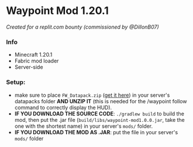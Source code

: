 # Waypoint Mod 1.20.1
*Created for a replit.com bounty (commissioned by @DillonB07)*

### Info
- Minecraft 1.20.1
- Fabric mod loader
- Server-side

### Setup:
- make sure to place `FW_Datapack.zip` ([get it here](https://github.com/AwMan3703/waypoint-mod-1.20.1/tree/1ff7db74d322855f6e701c489e62244c71542272/src_DATAPACK)) in your server's datapacks folder **AND UNZIP IT** (this is needed for the /waypoint follow command to correctly display the HUD).
- **IF YOU DOWNLOAD THE SOURCE CODE**: `./gradlew build` to build the mod, then put the .jar file (`build/libs/waypoint-mod1.0.0.jar`, take the one with the shortest name) in your server's `mods/` folder.
- **IF YOU DOWNLOAD THE MOD AS .JAR**: put the file in your server's `mods/` folder
